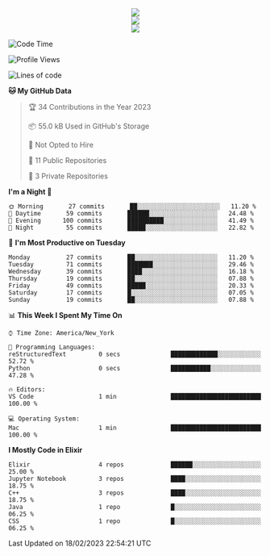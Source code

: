
<div align="center"><img src="https://readme-typing-svg.demolab.com?font=Fira+Code&pause=1000&center=true&vCenter=true&width=435&lines=Hello%EF%BD%9E;I+LIKE+CODING%EF%BC%81;%E5%BC%B7%E5%8C%96%E5%AD%A6%E7%BF%92%E3%81%AB%E5%A4%A7%E5%A5%BD%E3%81%8D%EF%BC%81;%E6%B0%B8%E8%BF%9C%E5%96%9C%E6%AC%A2%E9%B2%A8%E9%B2%A8%EF%BC%81%EF%BC%81%EF%BC%81" />  
</div>

<div align="center"><img src="https://github-readme-stats.vercel.app/api?username=ruoyuGao&theme=black-red" />  
</div>

<div align="center">
    <img src="https://github-readme-stats.vercel.app/api/top-langs/?username=ruoyuGao&layout=compact&theme=black-red"/>
</div>

<!--START_SECTION:waka-->
![Code Time](http://img.shields.io/badge/Code%20Time-29%20mins-blue)

![Profile Views](http://img.shields.io/badge/Profile%20Views-166-blue)

![Lines of code](https://img.shields.io/badge/From%20Hello%20World%20I%27ve%20Written-225%20Thousand%20lines%20of%20code-blue)

**🐱 My GitHub Data** 

> 🏆 34 Contributions in the Year 2023
 > 
> 📦 55.0 kB Used in GitHub's Storage 
 > 
> 🚫 Not Opted to Hire
 > 
> 📜 11 Public Repositories 
 > 
> 🔑 3 Private Repositories  
 > 
**I'm a Night 🦉** 

```text
🌞 Morning       27 commits       ██░░░░░░░░░░░░░░░░░░░░░░░   11.20 % 
🌆 Daytime       59 commits       ██████░░░░░░░░░░░░░░░░░░░   24.48 % 
🌃 Evening      100 commits       ██████████░░░░░░░░░░░░░░░   41.49 % 
🌙 Night         55 commits       █████░░░░░░░░░░░░░░░░░░░░   22.82 % 

```
📅 **I'm Most Productive on Tuesday** 

```text
Monday          27 commits       ██░░░░░░░░░░░░░░░░░░░░░░░   11.20 % 
Tuesday         71 commits       ███████░░░░░░░░░░░░░░░░░░   29.46 % 
Wednesday       39 commits       ████░░░░░░░░░░░░░░░░░░░░░   16.18 % 
Thursday        19 commits       ██░░░░░░░░░░░░░░░░░░░░░░░   07.88 % 
Friday          49 commits       █████░░░░░░░░░░░░░░░░░░░░   20.33 % 
Saturday        17 commits       █░░░░░░░░░░░░░░░░░░░░░░░░   07.05 % 
Sunday          19 commits       ██░░░░░░░░░░░░░░░░░░░░░░░   07.88 % 

```


📊 **This Week I Spent My Time On** 

```text
⌚︎ Time Zone: America/New_York

💬 Programming Languages: 
reStructuredText         0 secs              █████████████░░░░░░░░░░░░   52.72 % 
Python                   0 secs              ███████████░░░░░░░░░░░░░░   47.28 % 

🔥 Editors: 
VS Code                  1 min               █████████████████████████   100.00 % 

💻 Operating System: 
Mac                      1 min               █████████████████████████   100.00 % 

```

**I Mostly Code in Elixir** 

```text
Elixir                   4 repos             ██████░░░░░░░░░░░░░░░░░░░   25.00 % 
Jupyter Notebook         3 repos             ████░░░░░░░░░░░░░░░░░░░░░   18.75 % 
C++                      3 repos             ████░░░░░░░░░░░░░░░░░░░░░   18.75 % 
Java                     1 repo              █░░░░░░░░░░░░░░░░░░░░░░░░   06.25 % 
CSS                      1 repo              █░░░░░░░░░░░░░░░░░░░░░░░░   06.25 % 

```



 Last Updated on 18/02/2023 22:54:21 UTC
<!--END_SECTION:waka-->
